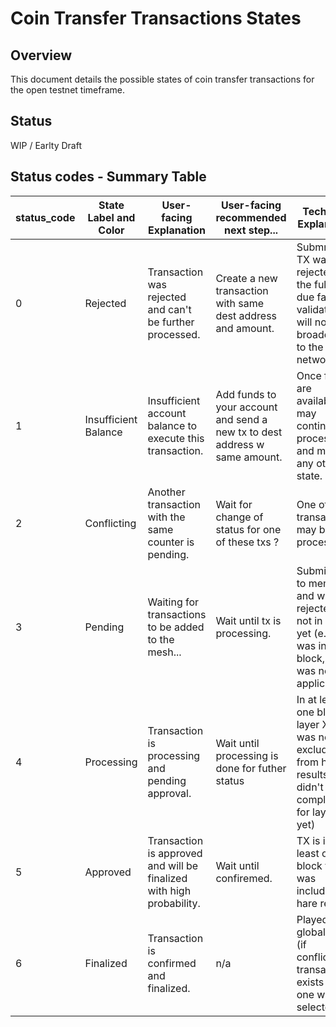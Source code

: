 # Coin Transfer Transactions States

## Overview
This document details the possible states of coin transfer transactions for the open testnet timeframe.

## Status
WIP / Earlty Draft

## Status codes - Summary Table

| status_code 	| State Label and Color 	| User-facing Explanation                                              	| User-facing recommended next step...                                       	| Technical Explanation                                                                                           	| Possible next state                     	| State Metadata                 	|
|-------------	|-----------------------	|----------------------------------------------------------------------	|----------------------------------------------------------------------------	|-----------------------------------------------------------------------------------------------------------------	|-----------------------------------------	|--------------------------------	|
| 0           	| Rejected              	| Transaction was rejected and can't be further processed.             	| Create a new transaction with same dest address and amount.                	| Submmited TX was rejected by the full node due failed validation. It will not be broadcasted to the network.    	| n/a                                     	| Maybe validation error string? 	|
| 1           	| Insufficient Balance  	| Insufficient account balance to execute this transaction.            	| Add funds to your account and send a new tx to dest address w same amount. 	| Once funds are available, tx may continue processing and move to any other state.                               	| ANY                                     	| n/a                            	|
| 2           	| Conflicting           	| Another transaction with the same counter is pending.                	| Wait for change of status for one of these txs ?                           	| One of the transactions may be processed.                                                                       	| Pending, Processing, Approved           	| Conflicting tx id              	|
| 3           	| Pending               	| Waiting for transactions to be added to the mesh...                  	| Wait until tx is processing.                                               	| Submitted to mempool and was not rejected - not in block yet (e.g. was in block, but was not applicable)        	| Processing                              	| n/a                            	|
| 4           	| Processing            	| Transaction is processing and pending approval.                      	| Wait until processing is done for futher status                            	| In at least one block in layer X that was not excluded from hare results (hare didn't complete for layer X yet) 	| Approved, Pending, Insufficient Balance 	| Layer # and ID ?               	|
| 5           	| Approved              	| Transaction is approved and will be finalized with high probability. 	| Wait until confiremed.                                                     	| TX is in at least one block that was included in hare results                                                   	| Confirmed, Insufficient Balance         	| Layer # and ID ?               	|
| 6           	| Finalized             	| Transaction is confirmed and finalized.                              	| n/a                                                                        	| Played into global state (if conflicting transactions exists - this one was selected)                           	| n/a                                     	| Layer # and ID ?               	|
